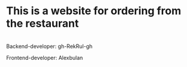 # This is a website for ordering from the restaurant
<br>
Backend-developer: gh-RekRul-gh

Frontend-developer: Alexbulan
